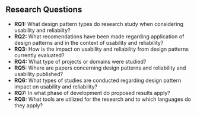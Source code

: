 ## Research Questions

- **RQ1:** What design pattern types do research study when considering usability and reliabiity?
- **RQ2:** What recomendations have been made regarding application of design patterns and in the context of usability and reliability?
- **RQ3:** How is the impact on usability and reliability from design patterns currently evaluated?
- **RQ4:** What type of projects or domains were studied?
- **RQ5:** Where are papers concerning design patterns and reliability and usability published?
- **RQ6:** What types of studies are conducted regarding design pattern impact on usability and reliability?
- **RQ7:** In what phase of development do proposed results apply?
- **RQ8:** What tools are utilized for the research and to which languages do they apply?